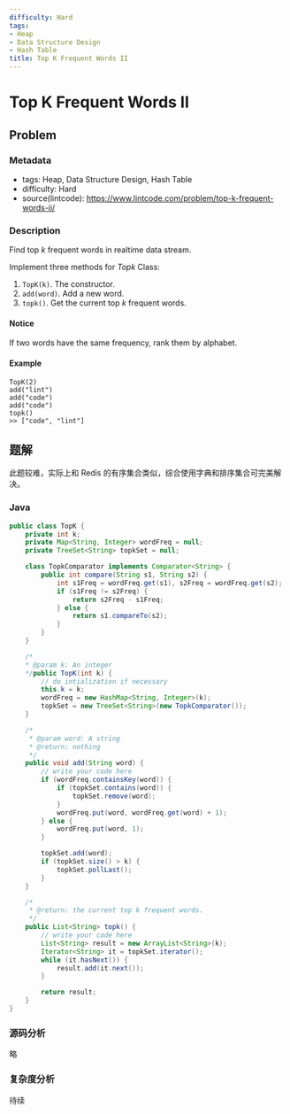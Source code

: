 ```yaml
---
difficulty: Hard
tags:
- Heap
- Data Structure Design
- Hash Table
title: Top K Frequent Words II
---
```


# Top K Frequent Words II

## Problem

### Metadata

- tags: Heap, Data Structure Design, Hash Table
- difficulty: Hard
- source(lintcode): <https://www.lintcode.com/problem/top-k-frequent-words-ii/>

### Description

Find top *k* frequent words in realtime data stream.

Implement three methods for *Topk* Class:

1. `TopK(k)`. The constructor.
2. `add(word)`. Add a new word.
3. `topk()`. Get the current top *k* frequent words.

#### Notice

If two words have the same frequency, rank them by alphabet.

#### Example

```
TopK(2)
add("lint")
add("code")
add("code")
topk()
>> ["code", "lint"]
```

## 题解

此题较难，实际上和 Redis 的有序集合类似，综合使用字典和排序集合可完美解决。

### Java

```java
public class TopK {
    private int k;
    private Map<String, Integer> wordFreq = null;
    private TreeSet<String> topkSet = null;

    class TopkComparator implements Comparator<String> {
        public int compare(String s1, String s2) {
            int s1Freq = wordFreq.get(s1), s2Freq = wordFreq.get(s2);
            if (s1Freq != s2Freq) {
                return s2Freq - s1Freq;
            } else {
                return s1.compareTo(s2);
            }
        }
    }

    /*
    * @param k: An integer
    */public TopK(int k) {
        // do intialization if necessary
        this.k = k;
        wordFreq = new HashMap<String, Integer>(k);
        topkSet = new TreeSet<String>(new TopkComparator());
    }

    /*
     * @param word: A string
     * @return: nothing
     */
    public void add(String word) {
        // write your code here
        if (wordFreq.containsKey(word)) {
            if (topkSet.contains(word)) {
                topkSet.remove(word);
            }
            wordFreq.put(word, wordFreq.get(word) + 1);
        } else {
            wordFreq.put(word, 1);
        }

        topkSet.add(word);
        if (topkSet.size() > k) {
            topkSet.pollLast();
        }
    }

    /*
     * @return: the current top k frequent words.
     */
    public List<String> topk() {
        // write your code here
        List<String> result = new ArrayList<String>(k);
        Iterator<String> it = topkSet.iterator();
        while (it.hasNext()) {
            result.add(it.next());
        }

        return result;
    }
}
```

### 源码分析

略

### 复杂度分析

待续